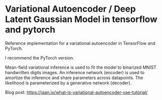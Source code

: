 # Variational Autoencoder / Deep Latent Gaussian Model in tensorflow and pytorch
Reference implementation for a variational autoencoder in TensorFlow and PyTorch.

I recommend the PyTorch version.

Mean-field variational inference is used to fit the model to binarized MNIST handwritten digits images. An inference network (encoder) is used to amortize the inference and share parameters across datapoints. The likelihood is parameterized by a generative network (decoder).

Blog post: https://jaan.io/what-is-variational-autoencoder-vae-tutorial/
